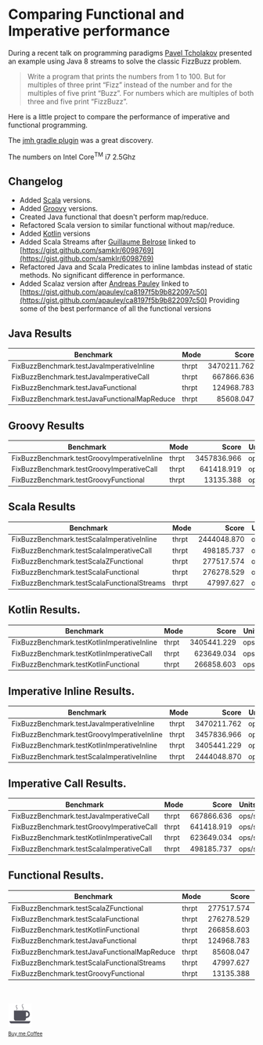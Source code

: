 # Comparing Functional and Imperative performance

During a recent talk on programming paradigms [Pavel Tcholakov](https://twitter.com/pavletko) presented an example using
Java 8 streams to solve the classic FizzBuzz problem.

> Write a program that prints the numbers from 1 to 100.
  But for multiples of three print “Fizz” instead of the number and for the multiples of five print “Buzz”.
  For numbers which are multiples of both three and five print “FizzBuzz”.

Here is a little project to compare the performance of imperative and functional programming.

The [jmh gradle plugin](https://github.com/melix/jmh-gradle-plugin) was a great discovery.


The numbers on Intel Core<sup>TM</sup> i7 2.5Ghz

## Changelog
* Added [Scala](http://www.scala-lang.org) versions.
* Added [Groovy](http://www.groovy-lang.org) versions.
* Created Java functional that doesn't perform map/reduce.
* Refactored Scala version to similar functional without map/reduce.
* Added [Kotlin](https://kotlinlang.org) versions
* Added Scala Streams after [Guillaume Belrose](https://twitter.com/gbelrose) linked to [https://gist.github.com/samklr/6098769](https://gist.github.com/samklr/6098769)
* Refactored Java and Scala Predicates to inline lambdas instead of static methods. No significant difference in performance.
* Added Scalaz version after [Andreas Pauley](https://twitter.com/apauley) linked to [https://gist.github.com/apauley/ca8197f5b9b822097c50](https://gist.github.com/apauley/ca8197f5b9b822097c50) Providing some of the best performance of all the functional versions

## Java Results
|Benchmark | Mode | Score|Units|
|----------|------|-----:|-----|
|FixBuzzBenchmark.testJavaImperativeInline   | thrpt |  3470211.762| ops/s|
|FixBuzzBenchmark.testJavaImperativeCall     | thrpt |   667866.636| ops/s|
|FixBuzzBenchmark.testJavaFunctional         | thrpt |   124968.783| ops/s|
|FixBuzzBenchmark.testJavaFunctionalMapReduce| thrpt |    85608.047| ops/s|

## Groovy Results
|Benchmark | Mode | Score|Units|
|----------|------|-----:|-----|
|FixBuzzBenchmark.testGroovyImperativeInline | thrpt |  3457836.966| ops/s|
|FixBuzzBenchmark.testGroovyImperativeCall   | thrpt |   641418.919| ops/s|
|FixBuzzBenchmark.testGroovyFunctional       | thrpt |    13135.388| ops/s|

## Scala Results
|Benchmark | Mode | Score|Units|
|----------|------|-----:|-----|
|FixBuzzBenchmark.testScalaImperativeInline  | thrpt |  2444048.870| ops/s|
|FixBuzzBenchmark.testScalaImperativeCall    | thrpt |   498185.737| ops/s|
|FixBuzzBenchmark.testScalaZFunctional       | thrpt |   277517.574| ops/s|
|FixBuzzBenchmark.testScalaFunctional        | thrpt |   276278.529| ops/s|
|FixBuzzBenchmark.testScalaFunctionalStreams | thrpt |    47997.627| ops/s|

## Kotlin Results.
|Benchmark | Mode | Score|Units|
|----------|------|-----:|-----|
|FixBuzzBenchmark.testKotlinImperativeInline | thrpt |  3405441.229| ops/s|
|FixBuzzBenchmark.testKotlinImperativeCall   | thrpt |   623649.034| ops/s|
|FixBuzzBenchmark.testKotlinFunctional       | thrpt |   266858.603| ops/s|

## Imperative Inline Results.
|Benchmark | Mode | Score|Units|
|----------|------|-----:|-----|
|FixBuzzBenchmark.testJavaImperativeInline   | thrpt |  3470211.762| ops/s|
|FixBuzzBenchmark.testGroovyImperativeInline | thrpt |  3457836.966| ops/s|
|FixBuzzBenchmark.testKotlinImperativeInline | thrpt |  3405441.229| ops/s|
|FixBuzzBenchmark.testScalaImperativeInline  | thrpt |  2444048.870| ops/s|

## Imperative Call Results.
|Benchmark | Mode | Score|Units|
|----------|------|-----:|-----|
|FixBuzzBenchmark.testJavaImperativeCall     | thrpt |   667866.636| ops/s|
|FixBuzzBenchmark.testGroovyImperativeCall   | thrpt |   641418.919| ops/s|
|FixBuzzBenchmark.testKotlinImperativeCall   | thrpt |   623649.034| ops/s|
|FixBuzzBenchmark.testScalaImperativeCall    | thrpt |   498185.737| ops/s|


## Functional Results.
|Benchmark | Mode | Score|Units|
|----------|------|-----:|-----|
|FixBuzzBenchmark.testScalaZFunctional       | thrpt |   277517.574| ops/s|
|FixBuzzBenchmark.testScalaFunctional        | thrpt |   276278.529| ops/s|
|FixBuzzBenchmark.testKotlinFunctional       | thrpt |   266858.603| ops/s|
|FixBuzzBenchmark.testJavaFunctional         | thrpt |   124968.783| ops/s|
|FixBuzzBenchmark.testJavaFunctionalMapReduce| thrpt |    85608.047| ops/s|
|FixBuzzBenchmark.testScalaFunctionalStreams | thrpt |    47997.627| ops/s|
|FixBuzzBenchmark.testGroovyFunctional       | thrpt |    13135.388| ops/s|

[<br/><br/><img width="48px" height="48px" src="https://raw.githubusercontent.com/corneil/spring-data-rest-angular-demo/master/buy-me-coffee.png"><img><br/><span style="font-size: x-small">Buy me Coffee</span>](https://www.paypal.com/cgi-bin/webscr?cmd=_donations&business=corneil%2eduplessis%40gmail%2ecom&lc=ZA&item_name=Corneil%20du%20Plessis&currency_code=USD&bn=PP%2dDonationsBF%3abtn_donateCC_LG%2egif%3aNonHosted)
